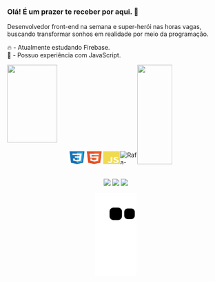 ### Olá! É um prazer te receber por aqui. 👋

Desenvolvedor front-end na semana e super-herói nas horas vagas, buscando transformar sonhos em realidade por meio da programação.

🔥 - Atualmente estudando Firebase.<br>
🔧 - Possuo experiência com JavaScript.

<div>
  <a href="https://github.com/pedropleite">
  <img height="180em" width="48%" src="https://github-readme-stats.vercel.app/api/top-langs/?username=pedropleite&layout=compact&langs_count=7&theme=dracula"/>
    <img align="right"height="230em" margin-bottom="50em" width="40%" src="https://raw.githubusercontent.com/MicaelliMedeiros/micaellimedeiros/master/image/computer-illustration.png">
    
</div >
  <div style="display: inline_block"><br>
  <img align="right" alt="Rafa-CSS" height="30" width="40" src="https://cdn.jsdelivr.net/gh/devicons/devicon/icons/firebase/firebase-plain.svg">
  <img align="right" alt="Rafa-Js" height="30" width="40" src="https://raw.githubusercontent.com/devicons/devicon/master/icons/javascript/javascript-plain.svg">
  <img align="right" alt="Rafa-HTML" height="30" width="40" src="https://raw.githubusercontent.com/devicons/devicon/master/icons/html5/html5-original.svg">
  <img align="right" alt="Rafa-CSS" height="30" width="40" src="https://raw.githubusercontent.com/devicons/devicon/master/icons/css3/css3-original.svg">
</div><br>
  
  ##
  <br>
  <div align="center"> 
  <a href="https://instagram.com/pedropml" target="_blank"><img src="https://img.shields.io/badge/-Instagram-%23E4405F?style=for-the-badge&logo=instagram&logoColor=white" target="_blank"></a>
  <a href = "mailto:pedroaksson@gmail.com"><img src="https://img.shields.io/badge/-Gmail-%23333?style=for-the-badge&logo=gmail&logoColor=white" target="_blank"></a>
  <a href="https://www.linkedin.com/in/pedro-paulo-361143226/" target="_blank"><img src="https://img.shields.io/badge/-LinkedIn-%230077B5?style=for-the-badge&logo=linkedin&logoColor=white" target="_blank"></a> 
 
  ![Snake animation](https://github.com/pedropleite/pedropleite/blob/output/github-contribution-grid-snake.svg)
 
</div>
  

